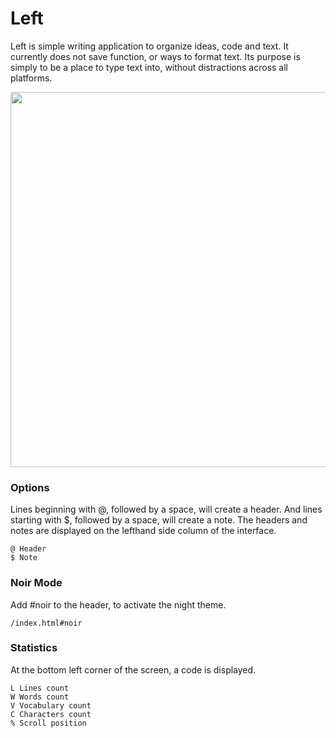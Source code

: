 # Left

Left is simple writing application to organize ideas, code and text. It currently does not save function, or ways to format text. Its purpose is simply to be a place to type text into, without distractions across all platforms.

<img src='https://raw.githubusercontent.com/hundredrabbits/Left/master/PREVIEW.jpg' width="600"/>


### Options

Lines beginning with @, followed by a space, will create a header. And lines starting with $, followed by a space, will create a note. The headers and notes are displayed on the lefthand side column of the interface.

```
@ Header
$ Note
```

### Noir Mode

Add #noir to the header, to activate the night theme.

```
/index.html#noir
```

### Statistics

At the bottom left corner of the screen, a code is displayed.

```
L Lines count
W Words count
V Vocabulary count
C Characters count
% Scroll position
```
